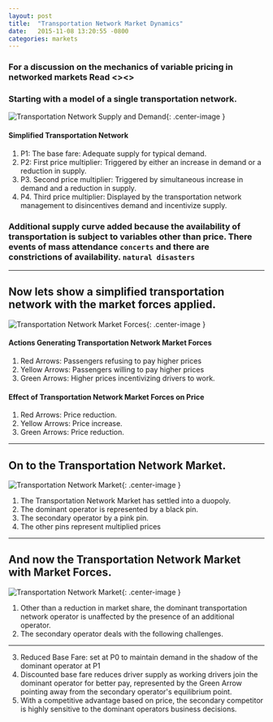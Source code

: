 ```yaml
---
layout: post
title:  "Transportation Network Market Dynamics"
date:   2015-11-08 13:20:55 -0800
categories: markets
---
```


### For a discussion on the mechanics of variable pricing in networked markets Read <><>

### Starting with a model of a single transportation network.
![Transportation Network Supply and Demand](/blog/img/tnc.png){: .center-image }

#### Simplified Transportation Network
1. P1: The base fare: Adequate supply for typical demand.
2. P2: First price multiplier: Triggered by either an increase in demand or a reduction in supply.
3. P3. Second price multiplier: Triggered by simultaneous increase in demand and a reduction in supply.
4. P4. Third price multiplier: Displayed by the transportation network management to disincentives demand and incentivize supply.

###  Additional supply curve added because the availability of transportation is subject to variables other than price. There events of mass attendance `concerts` and there are constrictions of availability. `natural disasters`

***

## Now lets show a simplified transportation network with the market forces applied.

![Transportation Network Market Forces](/blog/img/tnc-forces.png){: .center-image }

#### Actions Generating Transportation Network Market Forces
1. Red Arrows: Passengers refusing to pay higher prices
2. Yellow Arrows: Passengers willing to pay higher prices
3. Green Arrows: Higher prices incentivizing drivers to work.

#### Effect of Transportation Network Market Forces on Price
1. Red Arrows: Price reduction.
2. Yellow Arrows: Price increase.
3. Green Arrows: Price reduction.

***

##  On to the Transportation Network Market.

![Transportation Network Market](/blog/img/tnc_market.png){: .center-image }

1. The Transportation Network Market has settled into a duopoly.
2. The dominant operator is represented by a black pin.
3. The secondary operator by a pink pin.
4. The other pins represent multiplied prices

***

## And now the Transportation Network Market with Market Forces.

![Transportation Network Market](/blog/img/tnc_market-forces.png){: .center-image }

1. Other than a reduction in market share, the dominant transportation network operator is unaffected by the presence of an additional operator.
2. The secondary operator deals with the following challenges.

***

3. Reduced Base Fare: set at P0 to maintain demand in the shadow of the dominant operator at P1
2. Discounted base fare reduces driver supply as working drivers join the dominant operator for better pay, represented by the Green Arrow pointing away from the secondary operator's equilibrium point.
3. With a competitive advantage based on price, the secondary competitor is highly sensitive to the dominant operators business decisions.
